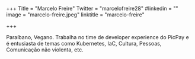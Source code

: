 +++
Title = "Marcelo Freire"
Twitter = "marcelofreire28"
#linkedin = "" 
image = "marcelo-freire.jpeg"
linktitle = "marcelo-freire"

+++

Paraíbano, Vegano. Trabalha no time de developer experience do PicPay e é entusiasta de temas como Kubernetes, IaC, Cultura, Pessoas, Comunicação não violenta, etc.

